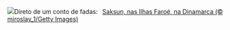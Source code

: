 ![](https://www.bing.com/th?id=OHR.SaksunFaroe_PT-BR6443520957_UHD.jpg&w=1000)Direto de um conto de fadas:&nbsp;&ensp;[Saksun, nas Ilhas Faroé, na Dinamarca (© miroslav_1/Getty Images)](https://www.bing.com/th?id=OHR.SaksunFaroe_PT-BR6443520957_UHD.jpg)
<br><br/>
